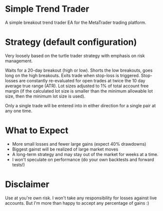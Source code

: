 # Simple Trend Trader

A simple breakout trend trader EA for the MetaTrader trading platform.

# Strategy (default configuration)

Very loosely based on the turtle trader strategy with emphasis on risk management.

Waits for a 20-day breakout (high or low). Shorts the low breakouts, goes long on the high breakouts. Exits trade when stop-loss is triggered. Stop-losses are constantly re-evaluated for open trades at twice the 10 day average true range (ATR). Lot sizes adjusted to 1% of total account free margin (if the calculated lot size is smaller than the minimum allowable lot size, then the minimum lot size is used).

Only a single trade will be entered into in either direction for a single pair at any one time.

# What to Expect

* More small losses and fewer large gains (expect 40% drawdowns)
* Biggest gainst will be realized of large market moves
* A long-term strategy and may stay out of the market for weeks at a time.
* I won't speculate on performance (do your own backtests and forward tests!)

# Disclaimer

Use at you're own risk. I won't take any responsibility for losses against live accounts. But I'm more than happy to accept any percentage of gains :)
